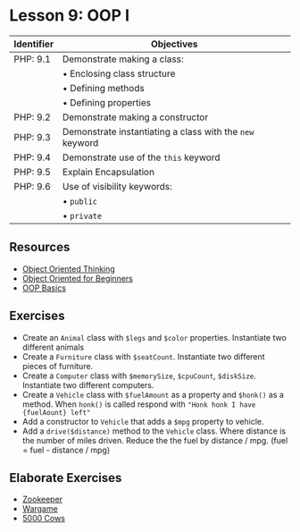 # Lesson 9: OOP I

Identifier   | Objectives
-------------|------------
PHP: 9.1     | Demonstrate making a class:
             | &bull; Enclosing class structure
             | &bull; Defining methods
             | &bull; Defining properties
PHP: 9.2     | Demonstrate making a constructor
PHP: 9.3     | Demonstrate instantiating a class with the `new` keyword
PHP: 9.4     | Demonstrate use of the `this` keyword
PHP: 9.5     | Explain Encapsulation
PHP: 9.6     | Use of visibility keywords:
             | &bull; `public`
             | &bull; `private`

## Resources
- [Object Oriented Thinking](http://www.universocomputacao.com/object-oriented-thinking/)
- [Object Oriented for Beginners](http://code.tutsplus.com/tutorials/object-oriented-php-for-beginners--net-12762) 
- [OOP Basics](http://php.net/manual/en/language.oop5.basic.php)

## Exercises

- Create an `Animal` class with `$legs` and `$color` properties. Instantiate two different animals
- Create a `Furniture` class with `$seatCount`. Instantiate two different pieces of furniture.
- Create a `Computer` class with `$memorySize`, `$cpuCount`, `$diskSize`. Instantiate two different computers.
- Create a `Vehicle` class with `$fuelAmount` as a property and `$honk()` as a method. When `honk()` is called respond with `"Honk honk I have {fuelAount} left"`
 - Add a constructor to `Vehicle` that adds a `$mpg` property to vehicle.
 - Add a `drive($distance)` method to the `Vehicle` class. Where distance is the number of miles driven. Reduce the the fuel by distance / mpg. (fuel = fuel - distance / mpg)

## Elaborate Exercises

- [Zookeeper](practice_zookeeper.md)
- [Wargame](practice_wargame.md)
- [5000 Cows](5000cows.md)